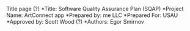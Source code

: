 Title page (?)
*Title: Software Quality Assurance Plan (SQAP)
*Project Name: ArtConnect app
*Prepared by: me LLC
*Prepared For: USAU
*Approved by: Scott Wood (?)
*Authors: Egor Smirnov


